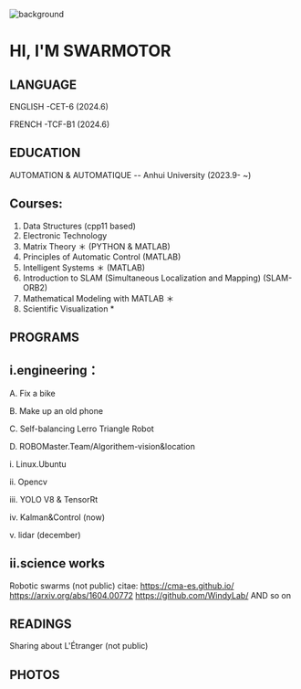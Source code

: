 

![background](https://github.com/user-attachments/assets/084d0975-711a-428f-b274-88b0cf8250b8)
# HI, I'M SWARMOTOR
## LANGUAGE

ENGLISH -CET-6  (2024.6)

FRENCH -TCF-B1 (2024.6)

## EDUCATION

AUTOMATION & AUTOMATIQUE --  Anhui University (2023.9- ~)

## Courses:
1. Data Structures (cpp11 based)
2. Electronic Technology
3. Matrix Theory ＊ (PYTHON & MATLAB)
4. Principles of Automatic Control (MATLAB)
5. Intelligent Systems ＊ (MATLAB)
6. Introduction to SLAM (Simultaneous Localization and Mapping) (SLAM-ORB2)
7. Mathematical Modeling with MATLAB ＊ 
8. Scientific Visualization *



##  PROGRAMS 
## i.engineering：

A. Fix a bike 


B. Make up an old phone 

C. Self-balancing Lerro Triangle Robot

D. ROBOMaster.Team/Algorithem-vision&location

   i. Linux.Ubuntu

   ii. Opencv

   iii. YOLO V8 & TensorRt 

   iv. Kalman&Control (now)

   v. lidar (december)


## ii.science works

 Robotic swarms (not public)
 citae:
 https://cma-es.github.io/
 https://arxiv.org/abs/1604.00772
 https://github.com/WindyLab/
 AND so on

## READINGS

Sharing about L'Étranger (not public)

## PHOTOS

